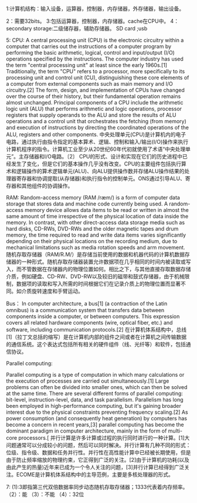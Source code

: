 1:计算机结构：输入设备，运算器，控制器，内存储器，外存储器，输出设备。


2：需要32bits。
3:包括运算器，控制器，内存储器。cache在CPU中。
4：secondary storage:二级储存器，辅助存储器。
     SD card ;usb

5:
CPU:
A central processing unit (CPU) is the electronic circuitry within a computer that carries out the instructions of a computer program by performing the basic arithmetic, logical, control and input/output (I/O) operations specified by the instructions. The computer industry has used the term "central processing unit" at least since the early 1960s.[1] Traditionally, the term "CPU" refers to a processor, more specifically to its processing unit and control unit (CU), distinguishing these core elements of a computer from external components such as main memory and I/O circuitry.[2]
The form, design, and implementation of CPUs have changed over the course of their history, but their fundamental operation remains almost unchanged. Principal components of a CPU include the arithmetic logic unit (ALU) that performs arithmetic and logic operations, processor registers that supply operands to the ALU and store the results of ALU operations and a control unit that orchestrates the fetching (from memory) and execution of instructions by directing the coordinated operations of the ALU, registers and other components.
中央处理单元(CPU)是计算机内的电子电路，通过执行由指令指定的基本算术、逻辑、控制和输入/输出(I/O)操作来执行计算机程序的指令。计算机工业至少从20世纪60年代初就使用了术语“中央处理单元”。主存储器和I/O电路。〔2〕
CPU的形式、设计和实现在它们的历史进程中已经发生了变化，但是它们的基本操作几乎没有改变。CPU的主要组件包括执行算术和逻辑操作的算术逻辑单元(ALU)、向ALU提供操作数并存储ALU操作结果的处理器寄存器和协调提取(从存储器)和执行指令的控制单元。ONS通过引导ALU、寄存器和其他组件的协调操作。

RAM:
Random-access memory (RAM /ræm/) is a form of computer data storage that stores data and machine code currently being used. A random-access memory device allows data items to be read or written in almost the same amount of time irrespective of the physical location of data inside the memory. In contrast, with other direct-access data storage media such as hard disks, CD-RWs, DVD-RWs and the older magnetic tapes and drum memory, the time required to read and write data items varies significantly depending on their physical locations on the recording medium, due to mechanical limitations such as media rotation speeds and arm movement.
随机存取存储器（RAM/R.M/）是存储当前使用的数据和机器代码的计算机数据存储器的一种形式。随机存取存储器装置允许数据项在几乎相同的时间内被读取或写入，而不管数据在存储器内的物理位置如何。相比之下，与其他直接存取数据存储介质，例如硬盘、CD-RW、DVD-RW以及较旧的磁带和鼓式存储器，由于机械限制，数据项的读取和写入所需的时间根据它们在记录介质上的物理位置而显著不同。如介质旋转速度和手臂运动。

Bus：
In computer architecture, a bus[1] (a contraction of the Latin omnibus) is a communication system that transfers data between components inside a computer, or between computers. This expression covers all related hardware components (wire, optical fiber, etc.) and software, including communication protocols.[2]
在计算机体系结构中，总线[1]（拉丁文总括的缩写）是在计算机内部的组件之间或者在计算机之间传输数据的通信系统。这个表达式包括所有相关的硬件组件（线、光纤等）和软件，包括通信协议。

Parallel computing:

Parallel computing is a type of computation in which many calculations or the execution of processes are carried out simultaneously.[1] Large problems can often be divided into smaller ones, which can then be solved at the same time. There are several different forms of parallel computing: bit-level, instruction-level, data, and task parallelism. Parallelism has long been employed in high-performance computing, but it's gaining broader interest due to the physical constraints preventing frequency scaling.[2] As power consumption (and consequently heat generation) by computers has become a concern in recent years,[3] parallel computing has become the dominant paradigm in computer architecture, mainly in the form of multi-core processors.[
 并行计算是许多计算或过程的执行同时进行的一种计算。[1]大问题通常可以分成较小的问题，然后可以同时解决。并行计算有几种不同的形式：位级、指令级、数据和任务并行性。并行性在高性能计算中已经被长期使用，但是由于防止频率缩放的物理约束，它正得到广泛的关注。[2]由于计算机的功耗(以及由此产生的热量)近年来已成为一个令人关注的问题，[3]并行计算已经得到广泛关注。ECOME是计算机体系结构中的主导范例，主要是多核处理器的形式。

7:
(1):3即指第三代双倍数据率同步动态随机存取存储器；1333代表着内存频率。
（2）：能
 （3）：不能
 （4）：32位